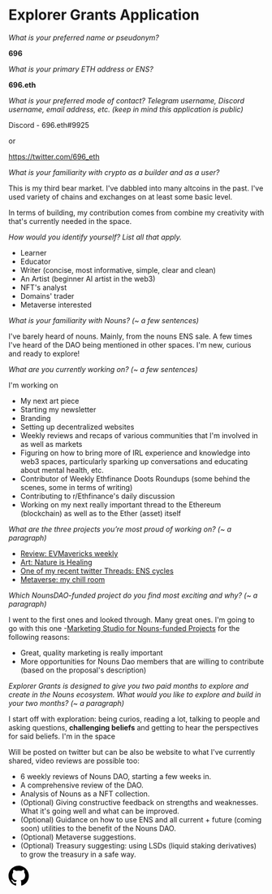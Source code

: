 <meta name="viewport" content="width=device-width,initial-scale=1">
<link rel="stylesheet" href="https://etheralpha.github.io/readme-themes/midnight.css">

# Explorer Grants Application

  

*What is your preferred name or pseudonym?*

 **696** 

*What is your primary ETH address or ENS?*

  **696.eth**

*What is your preferred mode of contact? Telegram username, Discord username, email address, etc. (keep in mind this application is public)*

Discord - 696.eth#9925

or

https://twitter.com/696_eth

*What is your familiarity with crypto as a builder and as a user?*

This is my third bear market. I've dabbled into many altcoins in the past. I've used variety of chains and exchanges on at least some basic level. 

In terms of building, my contribution comes from combine my creativity with that's currently needed in the space.

*How would you identify yourself? List all that apply.*

* Learner
* Educator
* Writer (concise, most informative, simple, clear and clean)
* An Artist (beginner AI artist in the web3) 
* NFT's analyst
* Domains' trader
* Metaverse interested

*What is your familiarity with Nouns? (~ a few sentences)*

I've barely heard of nouns. Mainly, from the nouns ENS sale. A few times I've heard of the DAO being mentioned in other spaces. I'm new, curious and ready to explore! 

*What are you currently working on? (~ a few sentences)*

I'm working on
* My next art piece
* Starting my newsletter
* Branding
* Setting up decentralized websites
* Weekly reviews and recaps of various communities that I'm involved in as well as markets
* Figuring on how to bring more of IRL experience and knowledge into web3 spaces, particularly sparking up conversations and educating about mental health, etc.
* Contributor of Weekly Ethfinance Doots Roundups (some behind the scenes, some in terms of writing)
* Contributing to r/Ethfinance's daily discussion
* Working on my next really important thread to the Ethereum (blockchain) as well as to the Ether (asset) itself
  
*What are the three projects you’re most proud of working on? (~ a paragraph)*

* [Review: EVMavericks weekly](https://evmavericks-weekly.netlify.app/)
* [Art: Nature is Healing](https://opensea.io/collection/natureishealing)
* [One of my recent twitter Threads: ENS cycles](https://twitter.com/696_eth/status/1612207101627215872)
* [Metaverse: my chill room](https://oncyber.io/696)
  
*Which NounsDAO-funded project do you find most exciting and why? (~ a paragraph)*

I went to the first ones and looked through. Many great ones. I'm going to go with this one -[Marketing Studio for Nouns-funded Projects](https://nouns.wtf/vote/64) for the following reasons:
* Great, quality marketing is really important
* More opportunities for Nouns Dao members that are willing to contribute (based on the proposal's description)

*Explorer Grants is designed to give you two paid months to explore and create in the Nouns ecosystem. What would you like to explore and build in your two months? (~ a paragraph)*

I start off with exploration: being curios, reading a lot, talking to people and asking questions, **challenging beliefs** and getting to hear the perspectives for said beliefs. I'm in the space 

Will be posted on twitter but can be also be website to what I've currently shared, video reviews are possible too:
* 6 weekly reviews of Nouns DAO, starting a few weeks in.
* A comprehensive review of the DAO.
* Analysis of Nouns as a NFT collection.
* (Optional) Giving constructive feedback on strengths and weaknesses. What it's going well and what can be improved.
* (Optional) Guidance on how to use ENS and all current + future (coming soon) utilities to the benefit of the Nouns DAO. 
* (Optional) Metaverse suggestions.
* (Optional) Treasury suggesting: using LSDs (liquid staking derivatives) to grow the treasury in a safe way. 

<a id="github-link" href="https://github.com/etheralpha/evm-updates/" target="_blank">
  <svg height="40" width="40" aria-hidden="true" viewBox="0 0 16 16" version="1.1" width="32" data-view-component="true" class="octicon octicon-mark-github v-align-middle">
      <path fill-rule="evenodd" d="M8 0C3.58 0 0 3.58 0 8c0 3.54 2.29 6.53 5.47 7.59.4.07.55-.17.55-.38 0-.19-.01-.82-.01-1.49-2.01.37-2.53-.49-2.69-.94-.09-.23-.48-.94-.82-1.13-.28-.15-.68-.52-.01-.53.63-.01 1.08.58 1.23.82.72 1.21 1.87.87 2.33.66.07-.52.28-.87.51-1.07-1.78-.2-3.64-.89-3.64-3.95 0-.87.31-1.59.82-2.15-.08-.2-.36-1.02.08-2.12 0 0 .67-.21 2.2.82.64-.18 1.32-.27 2-.27.68 0 1.36.09 2 .27 1.53-1.04 2.2-.82 2.2-.82.44 1.1.16 1.92.08 2.12.51.56.82 1.27.82 2.15 0 3.07-1.87 3.75-3.65 3.95.29.25.54.73.54 1.48 0 1.07-.01 1.93-.01 2.2 0 .21.15.46.55.38A8.013 8.013 0 0016 8c0-4.42-3.58-8-8-8z"></path>
  </svg>
</a>

